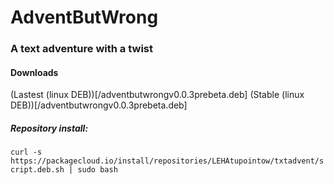 # AdventButWrong
### A text adventure with a twist
#### Downloads
(Lastest (linux DEB))[/adventbutwrongv0.0.3prebeta.deb]
(Stable (linux DEB))[/adventbutwrongv0.0.3prebeta.deb]
##### Repository install:
`curl -s https://packagecloud.io/install/repositories/LEHAtupointow/txtadvent/script.deb.sh | sudo bash`
